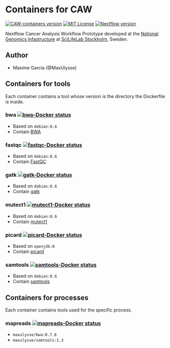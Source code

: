 # Containers for CAW

[![CAW-containers version][version-badge]][version-link] [![MIT License][license-badge]][license-link] [![Nextflow version][nextflow-badge]][nextflow-link]

Nextflow Cancer Analysis Workflow Prototype developed at the [National Genomics Infastructure](https://ngisweden.scilifelab.se/)
at [SciLifeLab Stockholm](https://www.scilifelab.se/platforms/ngi/), Sweden.

## Author
- Maxime Garcia (@MaxUlysse)

## Containers for tools
Each container contains a tool whose version is the directory the Dockerfile is inside.

### bwa [![bwa-Docker status][bwa-docker-badge]][bwa-docker-link]
- Based on `debian:8.6`
- Contain [BWA](http://github.com/lh3/bwa)

### fastqc [![fastqc-Docker status][fastqc-docker-badge]][fastqc-docker-link]
- Based on `debian:8.6`
- Contain [FastQC](http://www.bioinformatics.babraham.ac.uk/projects/fastqc/)

### gatk [![gatk-Docker status][gatk-docker-badge]][gatk-docker-link]
- Based on `debian:8.6`
- Contain [gatk](https://github.com/broadgsa/gatk-protected)

### mutect1 [![mutect1-Docker status][mutect1-docker-badge]][mutect1-docker-link]
- Based on `debian:8.6`
- Contain [mutect1](https://github.com/broadinstitute/mutect)

### picard [![picard-Docker status][picard-docker-badge]][picard-docker-link]
- Based on `openjdk:8`
- Contain [picard](https://github.com/broadinstitute/picard)

### samtools [![samtools-Docker status][samtools-docker-badge]][samtools-docker-link]
- Based on `debian:8.6`
- Contain [samtools](https://github.com/samtools/samtools)

## Containers for processes
Each container contains tools used for the specific process.

### mapreads [![mapreads-Docker status][mapreads-docker-badge]][mapreads-docker-link]
- `maxulysse/bwa:0.7.8`
- `maxulysse/samtools:1.3`

[bwa-docker-badge]: https://img.shields.io/docker/automated/maxulysse/bwa.svg
[bwa-docker-link]: https://hub.docker.com/r/maxulysse/bwa
[fastqc-docker-badge]: https://img.shields.io/docker/automated/maxulysse/fastqc.svg
[fastqc-docker-link]: https://hub.docker.com/r/maxulysse/fastqc
[gatk-docker-badge]: https://img.shields.io/docker/automated/maxulysse/gatk.svg
[gatk-docker-link]: https://hub.docker.com/r/maxulysse/gatk
[license-badge]: https://img.shields.io/badge/license-MIT-blue.svg
[license-link]: https://github.com/MaxUlysse/CAW-containers/blob/master/LICENSE
[mapreads-docker-badge]: https://img.shields.io/docker/automated/maxulysse/mapreads.svg
[mapreads-docker-link]: https://hub.docker.com/r/maxulysse/mapreads
[mutect1-docker-badge]: https://img.shields.io/docker/automated/maxulysse/mutect1.svg
[mutect1-docker-link]: https://hub.docker.com/r/maxulysse/mutect1
[nextflow-badge]: https://img.shields.io/badge/nextflow-%E2%89%A50.22.2-brightgreen.svg
[nextflow-link]: https://www.nextflow.io/
[picard-docker-badge]: https://img.shields.io/docker/automated/maxulysse/picard.svg
[picard-docker-link]: https://hub.docker.com/r/maxulysse/picard
[samtools-docker-badge]: https://img.shields.io/docker/automated/maxulysse/samtools.svg
[samtools-docker-link]: https://hub.docker.com/r/maxulysse/samtools
[version-badge]: https://img.shields.io/badge/CAW--containers-vα-green.svg
[version-link]: https://github.com/MaxUlysse/CAW-containers/releases/tag/vα
